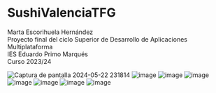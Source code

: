 # SushiValenciaTFG
Marta Escorihuela Hernández  
Proyecto final del ciclo Superior de Desarrollo de Aplicaciones Multiplataforma  
IES Eduardo Primo Marqués  
Curso 2023/24  

![Captura de pantalla 2024-05-22 231814](https://github.com/martaesc/SushiValenciaTFG/assets/116181131/3b7e7a1e-6763-4c83-953d-1aa1f3e7df85)
![image](https://github.com/martaesc/SushiValenciaTFG/assets/116181131/607afca2-a9d3-46a0-b58b-f2c1864614c5)
![image](https://github.com/martaesc/SushiValenciaTFG/assets/116181131/9e5aa168-318d-4f0f-a578-144da2d65760)
![image](https://github.com/martaesc/SushiValenciaTFG/assets/116181131/9a7c2f4c-4533-4c4c-a421-fcda47127ecc)
![image](https://github.com/martaesc/SushiValenciaTFG/assets/116181131/6da035fa-c95a-4105-97c5-af43f785a9d1)
![image](https://github.com/martaesc/SushiValenciaTFG/assets/116181131/8c52728c-f057-4aea-9553-3fb39d3ba9d7)
![image](https://github.com/martaesc/SushiValenciaTFG/assets/116181131/be6f6915-7464-4e73-ae6e-2ae0f5a5f612)
![image](https://github.com/martaesc/SushiValenciaTFG/assets/116181131/3b4a5468-b76b-4701-8016-361a8b79b1bf)
